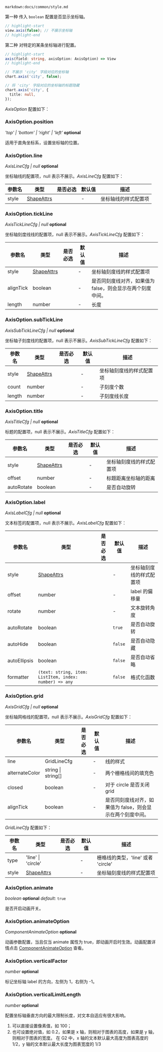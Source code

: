 <!--## chart.axis() 配置坐标轴-->

`markdown:docs/common/style.md`

<div class='custom-api-docs'>

第一种 传入 `boolean` 配置是否显示坐标轴。

```ts
// highlight-start
view.axis(false); // 不展示坐标轴
// highlight-end
```

第二种 对特定的某条坐标轴进行配置。

```ts
// highlight-start
axis(field: string, axisOption: AxisOption) => View
// highlight-end

// 不展示 'city' 字段对应的坐标轴
chart.axis('city', false);

// 将 'city' 字段对应的坐标轴的标题隐藏
chart.axis('city', {
  title: null,
});
```

_AxisOption_ 配置如下：

### AxisOption.position

<description> _'top' | 'bottom' | 'right' | 'left'_ **optional** </description>

适用于直角坐标系，设置坐标轴的位置。

### AxisOption.line

<description> _AxisLineCfg | null_ **optional** </description>

坐标轴线的配置项，null 表示不展示。_AxisLineCfg_ 配置如下：

| 参数名 | 类型                | 是否必选 | 默认值 | 描述                 |
| ------ | ------------------- | -------- | ------ | -------------------- |
| style  | [ShapeAttrs](shape) |          | -      | 坐标轴线的样式配置项 |

### AxisOption.tickLine

<description> _AxisTickLineCfg | null_ **optional** </description>

坐标轴刻度线线的配置项，null 表示不展示。_AxisTickLineCfg_ 配置如下：

| 参数名    | 类型                | 是否必选 | 默认值 | 描述                                                       |
| --------- | ------------------- | -------- | ------ | ---------------------------------------------------------- |
| style     | [ShapeAttrs](shape) |          | -      | 坐标轴刻度线的样式配置项                                   |
| alignTick | boolean             |          | -      | 是否同刻度线对齐，如果值为 false，则会显示在两个刻度中间。 |
| length    | number              |          | -      | 长度                                                       |

### AxisOption.subTickLine

<description> _AxisSubTickLineCfg | null_ **optional** </description>

坐标轴子刻度线的配置项，null 表示不展示。_AxisSubTickLineCfg_ 配置如下：

| 参数名 | 类型                | 是否必选 | 默认值 | 描述                     |
| ------ | ------------------- | -------- | ------ | ------------------------ |
| style  | [ShapeAttrs](shape) |          | -      | 坐标轴刻度线的样式配置项 |
| count  | number              |          | -      | 子刻度个数               |
| length | number              |          | -      | 子刻度线长度             |

### AxisOption.title

<description> _AxisTitleCfg | null_ **optional** </description>

标题的配置项，null 表示不展示。_AxisTitleCfg_ 配置如下：

| 参数名     | 类型                | 是否必选 | 默认值 | 描述                     |
| ---------- | ------------------- | -------- | ------ | ------------------------ |
| style      | [ShapeAttrs](shape) |          | -      | 坐标轴刻度线的样式配置项 |
| offset     | number              |          | -      | 标题距离坐标轴的距离     |
| autoRotate | boolean             |          | -      | 是否自动旋转             |

### AxisOption.label

<description> _AxisLabelCfg | null_ **optional** </description>

文本标签的配置项，null 表示不展示。_AxisLabelCfg_ 配置如下：

| 参数名       | 类型                                                   | 是否必选 | 默认值  | 描述                     |
| ------------ | ------------------------------------------------------ | -------- | ------- | ------------------------ |
| style        | [ShapeAttrs](shape)                                    |          | -       | 坐标轴刻度线的样式配置项 |
| offset       | number                                                 |          | -       | label 的偏移量           |
| rotate       | number                                                 |          | -       | 文本旋转角度             |
| autoRotate   | boolean                                                |          | `true`  | 是否自动旋转             |
| autoHide     | boolean                                                |          | `false` | 是否自动隐藏             |
| autoEllipsis | boolean                                                |          | `false` | 是否自动省略             |
| formatter    | `(text: string, item: ListItem, index: number) => any` |          | `false` | 格式化函数               |

### AxisOption.grid

<description> _AxisGridCfg | null_ **optional** </description>

坐标轴网格线的配置项，null 表示不展示。_AxisGridCfg_ 配置如下：

| 参数名         | 类型               | 是否必选 | 默认值 | 描述                                                       |
| -------------- | ------------------ | -------- | ------ | ---------------------------------------------------------- |
| line           | GridLineCfg        |          | -      | 线的样式                                                   |
| alternateColor | string \| string[] |          | -      | 两个栅格线间的填充色                                       |
| closed         | boolean            |          | -      | 对于 circle 是否关闭 grid                                  |
| alignTick      | boolean            |          | -      | 是否同刻度线对齐，如果值为 false，则会显示在两个刻度中间。 |

_GridLineCfg_ 配置如下：

| 参数名 | 类型                | 是否必选 | 默认值 | 描述                               |
| ------ | ------------------- | -------- | ------ | ---------------------------------- |
| type   | 'line' \| 'circle'  |          | -      | 栅格线的类型，'line' 或者 'circle' |
| style  | [ShapeAttrs](shape) |          | -      | 坐标轴刻度线的样式配置项           |

### AxisOption.animate

<description> _boolean_ **optional** _default:_ `true` </description>

是否开启动画开关。

### AxisOption.animateOption

<description> _ComponentAnimateOption_ **optional** </description>

动画参数配置，当且仅当 animate 属性为 true，即动画开启时生效。动画配置详情点击 [ComponentAnimateOption](animate-option) 查看。

### AxisOption.verticalFactor

<description> _number_ **optional** </description>

标记坐标轴 label 的方向，左侧为 1，右侧为 -1。

### AxisOption.verticalLimitLength

<description> _number_ **optional** </description>

配置坐标轴垂直方向的最大限制长度，对文本自适应有很大影响。

1. 可以直接设置像素值，如 100；
2. 也可设置绝对值，如 0.2，如果是 x 轴，则相对于图表的高度，如果是 y 轴，则相对于图表的宽度。
   在 G2 中，x 轴的文本默认最大高度为图表高度的 1/2，y 轴的文本默认最大长度为图表宽度的 1/3

</div>
